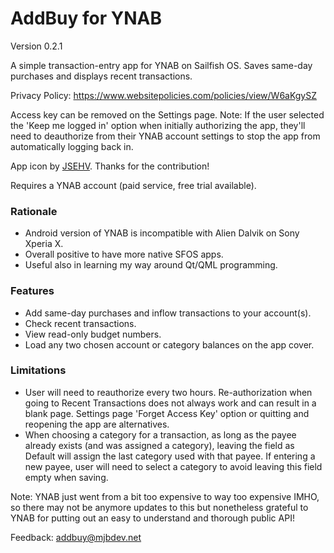 <h1>AddBuy for YNAB</h1>

Version 0.2.1

A simple transaction-entry app for YNAB on Sailfish OS. Saves same-day purchases and displays recent transactions.

Privacy Policy: https://www.websitepolicies.com/policies/view/W6aKgySZ

Access key can be removed on the Settings page. Note: If the user selected the 'Keep me logged in' option when initially authorizing the app, they'll need to deauthorize from their YNAB account settings to stop the app from automatically logging back in.

App icon by <a href="https://github.com/JSEHV">JSEHV</a>. Thanks for the contribution!

Requires a YNAB account (paid service, free trial available).

<h3>Rationale</h3>

- Android version of YNAB is incompatible with Alien Dalvik on Sony Xperia X.
- Overall positive to have more native SFOS apps.
- Useful also in learning my way around Qt/QML programming.

<h3>Features</h3>

- Add same-day purchases and inflow transactions to your account(s).
- Check recent transactions.
- View read-only budget numbers.
- Load any two chosen account or category balances on the app cover.

<h3>Limitations</h3>

- User will need to reauthorize every two hours. Re-authorization when going to Recent Transactions does not always work and can result in a blank page. Settings page 'Forget Access Key' option or quitting and reopening the app are alternatives.
- When choosing a category for a transaction, as long as the payee already exists (and was assigned a category), leaving the field as Default will assign the last category used with that payee. If entering a new payee, user will need to select a category to avoid leaving this field empty when saving.

Note: YNAB just went from a bit too expensive to way too expensive IMHO, so there may not be anymore updates to this but nonetheless grateful to YNAB for putting out an easy to understand and thorough public API!

Feedback: addbuy@mjbdev.net
